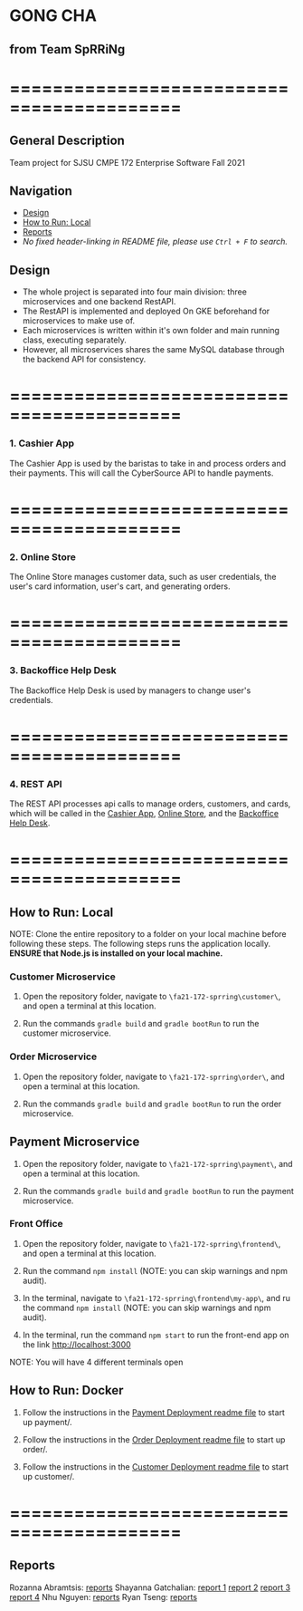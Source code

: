 # GONG CHA
## from Team SpRRiNg
# ==========================================
## General Description

Team project for SJSU CMPE 172 Enterprise Software Fall 2021

## Navigation
 - [Design](##design)
 - [How to Run: Local](##how-to-run:-local)
 - [Reports](##reports)
 - *No fixed header-linking in README file, please use `Ctrl + F` to search.*

## Design
* The whole project is separated into four main division: three microservices and one backend RestAPI.
* The RestAPI is implemented and deployed On GKE beforehand for microservices to make use of.
* Each microservices is written within it's own folder and main running class, executing separately.
* However, all microservices shares the same MySQL database through the backend API for consistency.

# ==========================================

### 1. Cashier App

The Cashier App is used by the baristas to take in and process orders and their payments. This will call the CyberSource API to handle payments.

# ==========================================

### 2. Online Store

The Online Store manages customer data, such as user credentials, the user's card information, user's cart, and generating orders.

# ==========================================

### 3. Backoffice Help Desk

The Backoffice Help Desk is used by managers to change user's credentials.

# ==========================================

### 4. REST API

The REST API processes api calls to manage orders, customers, and cards, which will be called in the [Cashier App](###cashier-app), [Online Store](###online-store), and the [Backoffice Help Desk](###backoffice-help-desk).

# ==========================================

## How to Run: Local

NOTE: Clone the entire repository to a folder on your local machine before following these steps. The following steps runs the application locally. **ENSURE that Node.js is installed on your local machine.**

### Customer Microservice

1. Open the repository folder, navigate to `\fa21-172-sprring\customer\`, and open a terminal at this location.

2. Run the commands `gradle build` and `gradle bootRun` to run the customer microservice.

### Order Microservice

1. Open the repository folder, navigate to `\fa21-172-sprring\order\`, and open a terminal at this location.

2. Run the commands `gradle build` and `gradle bootRun` to run the order microservice.

## Payment Microservice

1. Open the repository folder, navigate to `\fa21-172-sprring\payment\`, and open a terminal at this location.

2. Run the commands `gradle build` and `gradle bootRun` to run the payment microservice.

### Front Office

1. Open the repository folder, navigate to `\fa21-172-sprring\frontend\`, and open a terminal at this location.

2. Run the command `npm install` (NOTE: you can skip warnings and npm audit).

3. In the terminal, navigate to `\fa21-172-sprring\frontend\my-app\`, and ru the command `npm install` (NOTE: you can skip warnings and npm audit).

4. In the terminal, run the command `npm start` to run the front-end app on the link [http://localhost:3000](http://localhost:3000)

NOTE: You will have 4 different terminals open

## How to Run: Docker

1. Follow the instructions in the [Payment Deployment readme file](payment/readme.md) to start up payment/.

2. Follow the instructions in the [Order Deployment readme file](order/readme.md) to start up order/.

3. Follow the instructions in the [Customer Deployment readme file](customer/readme.md) to start up customer/.

# ==========================================

## Reports

Rozanna Abramtsis: [reports](weekly_journals/Rozanna/rozanna-reports.md)
Shayanna Gatchalian: [report 1](weekly_journals/Shayanna/Week-1-Report.md) [report 2](weekly_journals/Shayanna/Week-2-Report.md) [report 3](weekly_journals/Shayanna/Week-3-Report.md) [report 4](weekly_journals/Shayanna/Week-4-Report.md)
Nhu Nguyen: [reports](weekly_journals/Nhu/week1.md)
Ryan Tseng: [reports](weekly_journals/Ryan/Weekly-Report.md)